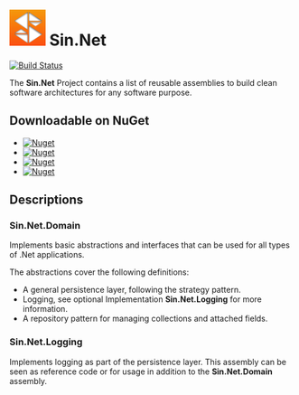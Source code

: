 # ![Sin.Net](./Images/Sin.Net.Logo.small.png "Sin.Net") Sin.Net

[![Build Status](https://dev.azure.com/adriansinger87/adriansinger87/_apis/build/status/adriansinger87.Sin.Net?branchName=master)](https://dev.azure.com/adriansinger87/adriansinger87/_build/latest?definitionId=1&branchName=master)


The **Sin.Net** Project contains a list of reusable assemblies
to build clean software architectures for any software purpose.

## Downloadable on NuGet
* [![Nuget](https://img.shields.io/nuget/v/Sin.Net.Domain.svg?label=Sin.Net.Domain)](https://www.nuget.org/packages/Sin.Net.Domain/)
* [![Nuget](https://img.shields.io/nuget/v/Sin.Net.Persistence.svg?label=Sin.Net.Persistence)](https://www.nuget.org/packages/Sin.Net.Persistence/)
* [![Nuget](https://img.shields.io/nuget/v/Sin.Net.Logging.svg?label=Sin.Net.Logging)](https://www.nuget.org/packages/Sin.Net.Logging/)
* [![Nuget](https://img.shields.io/nuget/v/Sin.Net.Infrastructure.svg?label=Sin.Net.Infrastructure)](https://www.nuget.org/packages/Sin.Net.Infrastructure/)

## Descriptions

### Sin.Net.Domain

Implements basic abstractions and interfaces that
can be used for all types of .Net applications.

The abstractions cover the following definitions:

 * A general persistence layer, following the strategy pattern.
 * Logging, see optional Implementation **Sin.Net.Logging** for more information.
 * A repository pattern for managing collections and attached fields.

### Sin.Net.Logging

Implements logging as part of the persistence layer.
This assembly can be seen as reference code or
for usage in addition to the **Sin.Net.Domain** assembly.
